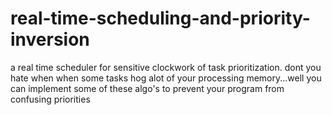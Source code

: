 # real-time-scheduling-and-priority-inversion
a real time scheduler for sensitive clockwork of task prioritization. dont you hate when when some tasks hog alot of your processing memory...well you can implement some of these algo's to prevent your program from confusing priorities
